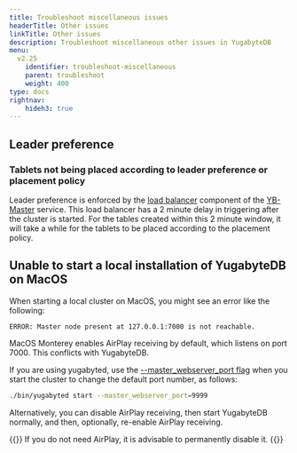 ```yaml
---
title: Troubleshoot miscellaneous issues
headerTitle: Other issues
linkTitle: Other issues
description: Troubleshoot miscellaneous other issues in YugabyteDB
menu:
  v2.25
    identifier: troubleshoot-miscellaneous
    parent: troubleshoot
    weight: 400
type: docs
rightnav:
    hideh3: true
---
```


## Leader preference

### Tablets not being placed according to leader preference or placement policy

Leader preference is enforced by the [load balancer](../../architecture/yb-master#load-balancing) component of the [YB-Master](../../architecture/yb-master) service. This load balancer has a 2 minute delay in triggering after the cluster is started. For the tables created within this 2 minute window, it will take a while for the tablets to be placed according to the placement policy.

## Unable to start a local installation of YugabyteDB on MacOS

When starting a local cluster on MacOS, you might see an error like the following:

```bash{.nocopy}
ERROR: Master node present at 127.0.0.1:7000 is not reachable.
```

MacOS Monterey enables AirPlay receiving by default, which listens on port 7000. This conflicts with YugabyteDB.

If you are using yugabyted, use the [--master_webserver_port flag](#advanced-flags) when you start the cluster to change the default port number, as follows:

```sh
./bin/yugabyted start --master_webserver_port=9999
```

Alternatively, you can disable AirPlay receiving, then start YugabyteDB normally, and then, optionally, re-enable AirPlay receiving.

{{<tip>}}
If you do not need AirPlay, it is advisable to permanently disable it.
{{</tip>}}
